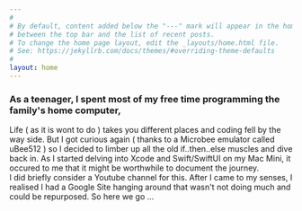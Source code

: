 ```yaml
---
#
# By default, content added below the "---" mark will appear in the home page
# between the top bar and the list of recent posts.
# To change the home page layout, edit the _layouts/home.html file.
# See: https://jekyllrb.com/docs/themes/#overriding-theme-defaults
#
layout: home
---
```

### As a teenager, I spent most of my free time programming the family's home computer,
Life ( as it is wont to do ) takes you different places and coding fell by the way side.
But I got curious again ( thanks to a Microbee emulator called uBee512 ) so I decided to limber up all the old if..then..else muscles and dive back in.
As I started delving into Xcode and Swift/SwiftUI on my Mac Mini, it occured to me that it might be worthwhile to document the journey.\
I did briefly consider a Youtube channel for this.
After I came to my senses, I realised I had a Google Site hanging around that wasn't not doing much and could be repurposed. So here we go ...